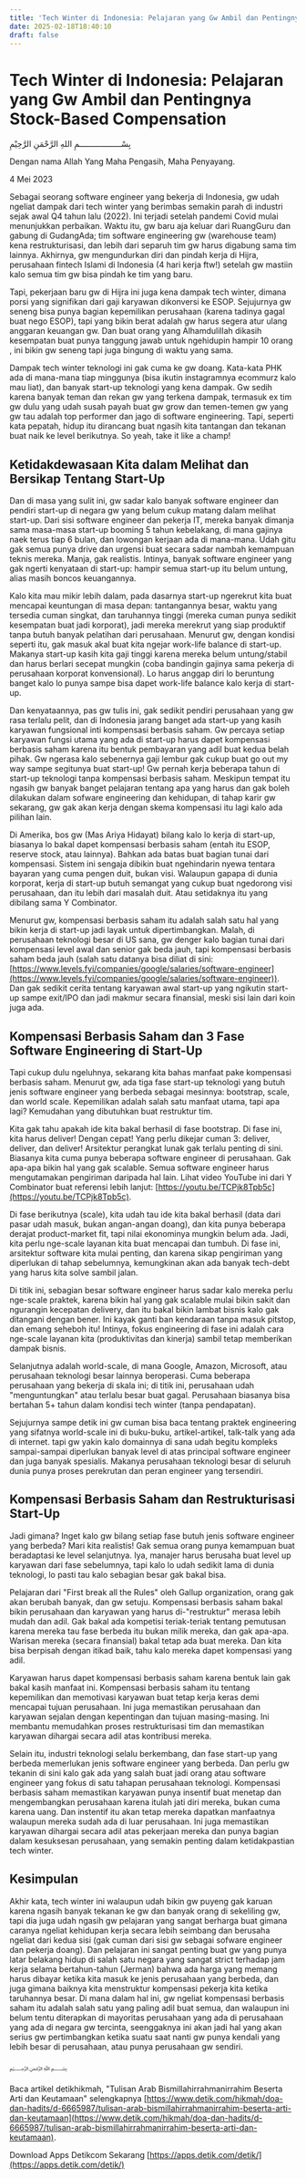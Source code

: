 ```yaml
---
title: 'Tech Winter di Indonesia: Pelajaran yang Gw Ambil dan Pentingnya Stock-Based Compensation'
date: 2025-02-18T18:40:10
draft: false
---
```


# Tech Winter di Indonesia: Pelajaran yang Gw Ambil dan Pentingnya Stock-Based Compensation

بِسْــــــــــــــــــمِ اللهِ الرَّحْمَنِ الرَّحِيْمِ

Dengan nama Allah Yang Maha Pengasih, Maha Penyayang.

4 Mei 2023

Sebagai seorang software engineer yang bekerja di Indonesia, gw udah ngeliat dampak dari tech winter yang berimbas semakin parah di industri sejak awal Q4 tahun lalu (2022). Ini terjadi setelah pandemi Covid mulai menunjukkan perbaikan. Waktu itu, gw baru aja keluar dari RuangGuru dan gabung di GudangAda; tim software engineering gw (warehouse team) kena restrukturisasi, dan lebih dari separuh tim gw harus digabung sama tim lainnya. Akhirnya, gw mengundurkan diri dan pindah kerja di Hijra, perusahaan fintech Islami di Indonesia (4 hari kerja ftw!) setelah gw mastiin kalo semua tim gw bisa pindah ke tim yang baru.

Tapi, pekerjaan baru gw di Hijra ini juga kena dampak tech winter, dimana porsi yang signifikan dari gaji karyawan dikonversi ke ESOP. Sejujurnya gw seneng bisa punya bagian kepemilikan perusahaan (karena tadinya gagal buat nego ESOP), tapi yang bikin berat adalah gw harus segera atur ulang anggaran keuangan gw. Dan buat orang yang Alhamdulillah dikasih kesempatan buat punya tanggung jawab untuk ngehidupin hampir 10 orang , ini bikin gw seneng tapi juga bingung di waktu yang sama.

Dampak tech winter teknologi ini gak cuma ke gw doang. Kata-kata PHK ada di mana-mana tiap minggunya (bisa ikutin instagramnya ecommurz kalo mau liat), dan banyak start-up teknologi yang kena dampak. Gw sedih karena banyak teman dan rekan gw yang terkena dampak, termasuk ex tim gw dulu yang udah susah payah buat gw grow dan temen-temen gw yang gw tau adalah top performer dan jago di software engineering. Tapi, seperti kata pepatah, hidup itu dirancang buat ngasih kita tantangan dan tekanan buat naik ke level berikutnya. So yeah, take it like a champ!

## **Ketidakdewasaan Kita dalam Melihat dan Bersikap Tentang Start-Up**

Dan di masa yang sulit ini, gw sadar kalo banyak software engineer dan pendiri start-up di negara gw yang belum cukup matang dalam melihat start-up. Dari sisi software engineer dan pekerja IT, mereka banyak dimanja sama masa-masa start-up booming 5 tahun kebelakang, di mana gajinya naek terus tiap 6 bulan, dan lowongan kerjaan ada di mana-mana. Udah gitu gak semua punya drive dan urgensi buat secara sadar nambah kemampuan teknis mereka. Manja, gak realistis. Intinya, banyak software engineer yang gak ngerti kenyataan di start-up: hampir semua start-up itu belum untung, alias masih boncos keuangannya.

Kalo kita mau mikir lebih dalam, pada dasarnya start-up ngerekrut kita buat mencapai keuntungan di masa depan: tantangannya besar, waktu yang tersedia cuman singkat, dan taruhannya tinggi (mereka cuman punya sedikit kesempatan buat jadi korporat), jadi mereka merekrut yang siap produktif tanpa butuh banyak pelatihan dari perusahaan. Menurut gw, dengan kondisi seperti itu, gak masuk akal buat kita ngejar work-life balance di start-up. Makanya start-up kasih kita gaji tinggi karena mereka belum untung/stabil dan harus berlari secepat mungkin (coba bandingin gajinya sama pekerja di perusahaan korporat konvensional). Lo harus anggap diri lo beruntung banget kalo lo punya sampe bisa dapet work-life balance kalo kerja di start-up.

Dan kenyataannya, pas gw tulis ini, gak sedikit pendiri perusahaan yang gw rasa terlalu pelit, dan di Indonesia jarang banget ada start-up yang kasih karyawan fungsional inti kompensasi berbasis saham. Gw percaya setiap karyawan fungsi utama yang ada di start-up harus dapet kompensasi berbasis saham karena itu bentuk pembayaran yang adil buat kedua belah pihak. Gw ngerasa kalo sebenernya gaji lembur gak cukup buat go out my way sampe segitunya buat start-up! Gw pernah kerja beberapa tahun di start-up teknologi tanpa kompensasi berbasis saham. Meskipun tempat itu ngasih gw banyak banget pelajaran tentang apa yang harus dan gak boleh dilakukan dalam sofware engineering dan kehidupan, di tahap karir gw sekarang, gw gak akan kerja dengan skema kompensasi itu lagi kalo ada pilihan lain.

Di Amerika, bos gw (Mas Ariya Hidayat) bilang kalo lo kerja di start-up, biasanya lo bakal dapet kompensasi berbasis saham (entah itu ESOP, reserve stock, atau lainnya). Bahkan ada batas buat bagian tunai dari kompensasi. Sistem ini sengaja dibikin buat ngehindarin nyewa tentara bayaran yang cuma pengen duit, bukan visi. Walaupun gapapa di dunia korporat, kerja di start-up butuh semangat yang cukup buat ngedorong visi perusahaan, dan itu lebih dari masalah duit. Atau setidaknya itu yang dibilang sama Y Combinator.

Menurut gw, kompensasi berbasis saham itu adalah salah satu hal yang bikin kerja di start-up jadi layak untuk dipertimbangkan. Malah, di perusahaan teknologi besar di US sana, gw denger kalo bagian tunai dari kompensasi level awal dan senior gak beda jauh, tapi kompensasi berbasis saham beda jauh (salah satu datanya bisa diliat di sini: [https://www.levels.fyi/companies/google/salaries/software-engineer](https://www.levels.fyi/companies/google/salaries/software-engineer)). Dan gak sedikit cerita tentang karyawan awal start-up yang ngikutin start-up sampe exit/IPO dan jadi makmur secara finansial, meski sisi lain dari koin juga ada.

## **Kompensasi Berbasis Saham dan 3 Fase Software Engineering di Start-Up**

Tapi cukup dulu ngeluhnya, sekarang kita bahas manfaat pake kompensasi berbasis saham. Menurut gw, ada tiga fase start-up teknologi yang butuh jenis software engineer yang berbeda sebagai mesinnya: bootstrap, scale, dan world scale. Kepemilikan adalah salah satu manfaat utama, tapi apa lagi? Kemudahan yang dibutuhkan buat restruktur tim.

Kita gak tahu apakah ide kita bakal berhasil di fase bootstrap. Di fase ini, kita harus deliver! Dengan cepat! Yang perlu dikejar cuman 3: deliver, deliver, dan deliver! Arsitektur perangkat lunak gak terlalu penting di sini. Biasanya kita cuma punya beberapa software engineer di perusahaan. Gak apa-apa bikin hal yang gak scalable. Semua software engineer harus mengutamakan pengiriman daripada hal lain. Lihat video YouTube ini dari Y Combinator buat referensi lebih lanjut: [https://youtu.be/TCPjk8Tpb5c](https://youtu.be/TCPjk8Tpb5c).

Di fase berikutnya (scale), kita udah tau ide kita bakal berhasil (data dari pasar udah masuk, bukan angan-angan doang), dan kita punya beberapa derajat product-market fit, tapi nilai ekonominya mungkin belum ada. Jadi, kita perlu nge-scale layanan kita buat mencapai dan tumbuh. Di fase ini, arsitektur software kita mulai penting, dan karena sikap pengiriman yang diperlukan di tahap sebelumnya, kemungkinan akan ada banyak tech-debt yang harus kita solve sambil jalan.

Di titik ini, sebagian besar software engineer harus sadar kalo mereka perlu nge-scale praktek, karena bikin hal yang gak scalable mulai bikin sakit dan ngurangin kecepatan delivery, dan itu bakal bikin lambat bisnis kalo gak ditangani dengan bener. Ini kayak ganti ban kendaraan tanpa masuk pitstop, dan emang seheboh itu! Intinya, fokus engineering di fase ini adalah cara nge-scale layanan kita (produktivitas dan kinerja) sambil tetap memberikan dampak bisnis.

Selanjutnya adalah world-scale, di mana Google, Amazon, Microsoft, atau perusahaan teknologi besar lainnya beroperasi. Cuma beberapa perusahaan yang bekerja di skala ini; di titik ini, perusahaan udah "menguntungkan" atau terlalu besar buat gagal. Perusahaan biasanya bisa bertahan 5+ tahun dalam kondisi tech winter (tanpa pendapatan).

Sejujurnya sampe detik ini gw cuman bisa baca tentang praktek engineering yang sifatnya world-scale ini di buku-buku, artikel-artikel, talk-talk yang ada di internet. tapi gw yakin kalo domainnya di sana udah begitu kompleks sampai-sampai diperlukan banyak level di atas principal software engineer dan juga banyak spesialis. Makanya perusahaan teknologi besar di seluruh dunia punya proses perekrutan dan peran engineer yang tersendiri.

## Kompensasi Berbasis Saham dan Restrukturisasi Start-Up

Jadi gimana? Inget kalo gw bilang setiap fase butuh jenis software engineer yang berbeda? Mari kita realistis! Gak semua orang punya kemampuan buat beradaptasi ke level selanjutnya. Iya, manajer harus berusaha buat level up karyawan dari fase sebelumnya, tapi kalo lo udah sedikit lama di dunia teknologi, lo pasti tau kalo sebagian besar gak bakal bisa.

Pelajaran dari "First break all the Rules" oleh Gallup organization, orang gak akan berubah banyak, dan gw setuju. Kompensasi berbasis saham bakal bikin perusahaan dan karyawan yang harus di-"restruktur" merasa lebih mudah dan adil. Gak bakal ada kompetisi teriak-teriak tentang pemutusan karena mereka tau fase berbeda itu bukan milik mereka, dan gak apa-apa. Warisan mereka (secara finansial) bakal tetap ada buat mereka. Dan kita bisa berpisah dengan itikad baik, tahu kalo mereka dapet kompensasi yang adil.

Karyawan harus dapet kompensasi berbasis saham karena bentuk lain gak bakal kasih manfaat ini. Kompensasi berbasis saham itu tentang kepemilikan dan memotivasi karyawan buat tetap kerja keras demi mencapai tujuan perusahaan. Ini juga memastikan perusahaan dan karyawan sejalan dengan kepentingan dan tujuan masing-masing. Ini membantu memudahkan proses restrukturisasi tim dan memastikan karyawan dihargai secara adil atas kontribusi mereka.

Selain itu, industri teknologi selalu berkembang, dan fase start-up yang berbeda memerlukan jenis software engineer yang berbeda. Dan perlu gw tekanin di sini kalo gak ada yang salah buat jadi orang atau software engineer yang fokus di satu tahapan perusahaan teknologi. Kompensasi berbasis saham memastikan karyawan punya insentif buat menetap dan mengembangkan perusahaan karena itulah jati diri mereka, bukan cuma karena uang. Dan instentif itu akan tetap mereka dapatkan manfaatnya walaupun mereka sudah ada di luar perusahaan. Ini juga memastikan karyawan dihargai secara adil atas pekerjaan mereka dan punya bagian dalam kesuksesan perusahaan, yang semakin penting dalam ketidakpastian tech winter.

## Kesimpulan

Akhir kata, tech winter ini walaupun udah bikin gw puyeng gak karuan karena ngasih banyak tekanan ke gw dan banyak orang di sekeliling gw, tapi dia juga udah ngasih gw pelajaran yang sangat berharga buat gimana caranya ngeliat kehidupan kerja secara lebih seimbang dan berusaha ngeliat dari kedua sisi (gak cuman dari sisi gw sebagai sofware engineer dan pekerja doang). Dan pelajaran ini sangat penting buat gw yang punya latar belakang hidup di salah satu negara yang sangat strict terhadap jam kerja selama bertahun-tahun (Jerman) bahwa ada harga yang memang harus dibayar ketika kita masuk ke jenis perusahaan yang berbeda, dan juga gimana baiknya kita menstruktur kompensasi pekerja kita ketika taruhannya besar. Di mana dalam hal ini, gw ngeliat kompensasi berbasis saham itu adalah salah satu yang paling adil buat semua, dan walaupun ini belum tentu diterapkan di mayoritas perusahaan yang ada di perusahaan yang ada di negara gw tercinta, seenggaknya ini akan jadi hal yang akan serius gw pertimbangkan ketika suatu saat nanti gw punya kendali yang lebih besar di perusahaan, atau punya perusahaan gw sendiri.

﷽

Baca artikel detikhikmah, "Tulisan Arab Bismillahirrahmanirrahim Beserta Arti dan Keutamaan" selengkapnya [https://www.detik.com/hikmah/doa-dan-hadits/d-6665987/tulisan-arab-bismillahirrahmanirrahim-beserta-arti-dan-keutamaan](https://www.detik.com/hikmah/doa-dan-hadits/d-6665987/tulisan-arab-bismillahirrahmanirrahim-beserta-arti-dan-keutamaan).

Download Apps Detikcom Sekarang [https://apps.detik.com/detik/](https://apps.detik.com/detik/)
